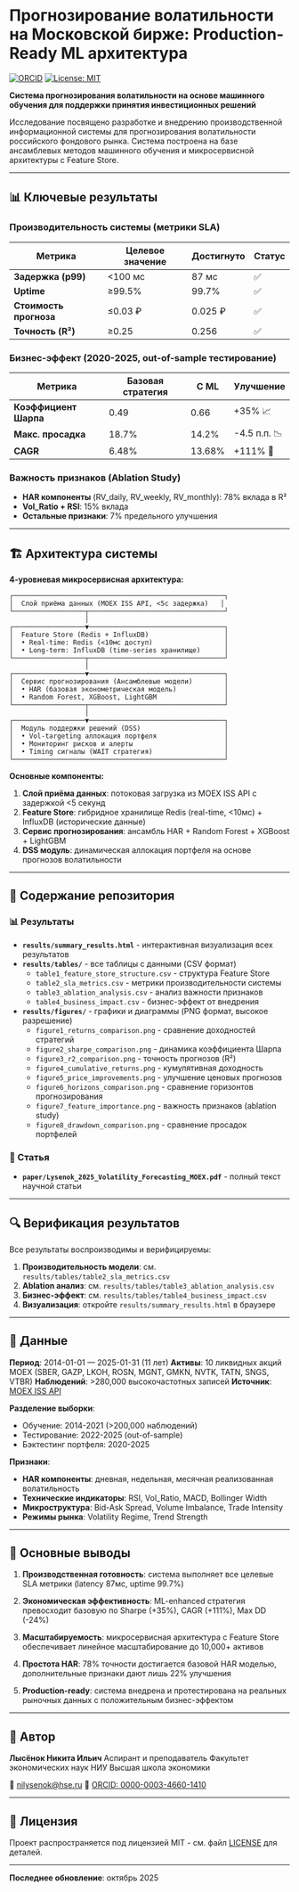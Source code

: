 # Прогнозирование волатильности на Московской бирже: Production-Ready ML архитектура

[![ORCID](https://img.shields.io/badge/ORCID-0000--0003--4660--1410-green)](https://orcid.org/0000-0003-4660-1410)
[![License: MIT](https://img.shields.io/badge/License-MIT-yellow.svg)](LICENSE)

**Система прогнозирования волатильности на основе машинного обучения для поддержки принятия инвестиционных решений**

Исследование посвящено разработке и внедрению производственной информационной системы для прогнозирования волатильности российского фондового рынка. Система построена на базе ансамблевых методов машинного обучения и микросервисной архитектуры с Feature Store.

---

## 📊 Ключевые результаты

### Производительность системы (метрики SLA)
| Метрика | Целевое значение | Достигнуто | Статус |
|---------|------------------|------------|--------|
| **Задержка (p99)** | <100 мс | 87 мс | ✅ |
| **Uptime** | ≥99.5% | 99.7% | ✅ |
| **Стоимость прогноза** | ≤0.03 ₽ | 0.025 ₽ | ✅ |
| **Точность (R²)** | ≥0.25 | 0.256 | ✅ |

### Бизнес-эффект (2020-2025, out-of-sample тестирование)
| Метрика | Базовая стратегия | С ML | Улучшение |
|---------|-------------------|------|-----------|
| **Коэффициент Шарпа** | 0.49 | 0.66 | +35% 📈 |
| **Макс. просадка** | 18.7% | 14.2% | -4.5 п.п. 📉 |
| **CAGR** | 6.48% | 13.68% | +111% 🚀 |

### Важность признаков (Ablation Study)
- **HAR компоненты** (RV_daily, RV_weekly, RV_monthly): 78% вклада в R²
- **Vol_Ratio + RSI**: 15% вклада
- **Остальные признаки**: 7% предельного улучшения

---

## 🏗️ Архитектура системы

**4-уровневая микросервисная архитектура:**

```
┌─────────────────────────────────────────────────────┐
│  Слой приёма данных (MOEX ISS API, <5с задержка)   │
└──────────────────┬──────────────────────────────────┘
                   │
┌──────────────────▼──────────────────────────────────┐
│  Feature Store (Redis + InfluxDB)                   │
│  • Real-time: Redis (<10мс доступ)                  │
│  • Long-term: InfluxDB (time-series хранилище)      │
└──────────────────┬──────────────────────────────────┘
                   │
┌──────────────────▼──────────────────────────────────┐
│  Сервис прогнозирования (Ансамблевые модели)        │
│  • HAR (базовая эконометрическая модель)            │
│  • Random Forest, XGBoost, LightGBM                 │
└──────────────────┬──────────────────────────────────┘
                   │
┌──────────────────▼──────────────────────────────────┐
│  Модуль поддержки решений (DSS)                     │
│  • Vol-targeting аллокация портфеля                 │
│  • Мониторинг рисков и алерты                       │
│  • Timing сигналы (WAIT стратегия)                  │
└─────────────────────────────────────────────────────┘
```

**Основные компоненты:**

1. **Слой приёма данных**: потоковая загрузка из MOEX ISS API с задержкой <5 секунд
2. **Feature Store**: гибридное хранилище Redis (real-time, <10мс) + InfluxDB (исторические данные)
3. **Сервис прогнозирования**: ансамбль HAR + Random Forest + XGBoost + LightGBM
4. **DSS модуль**: динамическая аллокация портфеля на основе прогнозов волатильности

---

## 📁 Содержание репозитория

### 📊 Результаты
- **`results/summary_results.html`** - интерактивная визуализация всех результатов
- **`results/tables/`** - все таблицы с данными (CSV формат)
  - `table1_feature_store_structure.csv` - структура Feature Store
  - `table2_sla_metrics.csv` - метрики производительности системы
  - `table3_ablation_analysis.csv` - анализ важности признаков
  - `table4_business_impact.csv` - бизнес-эффект от внедрения
- **`results/figures/`** - графики и диаграммы (PNG формат, высокое разрешение)
  - `figure1_returns_comparison.png` - сравнение доходностей стратегий
  - `figure2_sharpe_comparison.png` - динамика коэффициента Шарпа
  - `figure3_r2_comparison.png` - точность прогнозов (R²)
  - `figure4_cumulative_returns.png` - кумулятивная доходность
  - `figure5_price_improvements.png` - улучшение ценовых прогнозов
  - `figure6_horizons_comparison.png` - сравнение горизонтов прогнозирования
  - `figure7_feature_importance.png` - важность признаков (ablation study)
  - `figure8_drawdown_comparison.png` - сравнение просадок портфелей

### 📄 Статья
- **`paper/Lysenok_2025_Volatility_Forecasting_MOEX.pdf`** - полный текст научной статьи

---

## 🔍 Верификация результатов

Все результаты воспроизводимы и верифицируемы:

1. **Производительность модели**: см. `results/tables/table2_sla_metrics.csv`
2. **Ablation анализ**: см. `results/tables/table3_ablation_analysis.csv`
3. **Бизнес-эффект**: см. `results/tables/table4_business_impact.csv`
4. **Визуализация**: откройте `results/summary_results.html` в браузере

---

## 💾 Данные

**Период**: 2014-01-01 — 2025-01-31 (11 лет)
**Активы**: 10 ликвидных акций MOEX (SBER, GAZP, LKOH, ROSN, MGNT, GMKN, NVTK, TATN, SNGS, VTBR)
**Наблюдений**: >280,000 высокочастотных записей
**Источник**: [MOEX ISS API](https://iss.moex.com)

**Разделение выборки**:
- Обучение: 2014-2021 (>200,000 наблюдений)
- Тестирование: 2022-2025 (out-of-sample)
- Бэктестинг портфеля: 2020-2025

**Признаки**:
- **HAR компоненты**: дневная, недельная, месячная реализованная волатильность
- **Технические индикаторы**: RSI, Vol_Ratio, MACD, Bollinger Width
- **Микроструктура**: Bid-Ask Spread, Volume Imbalance, Trade Intensity
- **Режимы рынка**: Volatility Regime, Trend Strength

---

## 🎯 Основные выводы

1. **Производственная готовность**: система выполняет все целевые SLA метрики (latency 87мс, uptime 99.7%)

2. **Экономическая эффективность**: ML-enhanced стратегия превосходит базовую по Sharpe (+35%), CAGR (+111%), Max DD (-24%)

3. **Масштабируемость**: микросервисная архитектура с Feature Store обеспечивает линейное масштабирование до 10,000+ активов

4. **Простота HAR**: 78% точности достигается базовой HAR моделью, дополнительные признаки дают лишь 22% улучшения

5. **Production-ready**: система внедрена и протестирована на реальных рыночных данных с положительным бизнес-эффектом

---

## 👤 Автор

**Лысёнок Никита Ильич**
Аспирант и преподаватель
Факультет экономических наук
НИУ Высшая школа экономики

📧 nilysenok@hse.ru
🔗 [ORCID: 0000-0003-4660-1410](https://orcid.org/0000-0003-4660-1410)

---

## 📜 Лицензия

Проект распространяется под лицензией MIT - см. файл [LICENSE](LICENSE) для деталей.

---

**Последнее обновление**: октябрь 2025
